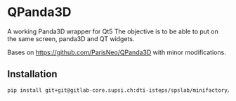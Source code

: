 
# QPanda3D

A working Panda3D wrapper for Qt5
The objective is to be able to put on the same screen, panda3D and QT widgets.

Bases on https://github.com/ParisNeo/QPanda3D with minor modifications.

## Installation

```bash
pip install git+git@gitlab-core.supsi.ch:dti-isteps/spslab/minifactory/sviluppo-fabbrica/qpanda3d-dt.git@main
```

